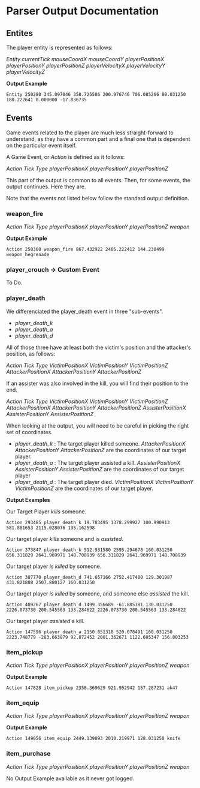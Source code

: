# Parser Output Documentation

## Entites

The player entity is represented as follows:

*Entity currentTick mouseCoordX mouseCoordY playerPositionX playerPositionY playerPositionZ playerVelocityX playerVelocityY playerVelocityZ*

**Output Example**

```
Entity 250280 345.097046 358.725586 200.976746 706.085266 80.031250 180.222641 0.000000 -17.836735
```


## Events

Game events related to the player are much less straight-forward to understand, as they have a common part and a final one that is dependent on the particular event itself.

A Game Event, or *Action* is defined as it follows:

*Action Tick Type playerPositionX playerPositionY playerPositionZ*

This part of the output is common to all events. Then, for some events, the output continues. Here they are.

Note that the events not listed below follow the standard output definition.

### weapon_fire

*Action Tick Type playerPositionX playerPositionY playerPositionZ weapon*

**Output Example**

```
Action 250360 weapon_fire 867.432922 2405.222412 144.230499 weapon_hegrenade
```

### player_crouch -> Custom Event

To Do.

### player_death

We differenciated the player_death event in three "sub-events".
- *player_death_k*
- *player_death_a*
- *player_death_d*

All of those three have at least both the victim's position and the attacker's position, as follows:

*Action Tick Type VictimPositionX VictimPositionY VictimPositionZ AttackerPositionX AttackerPositionY AttackerPositionZ*

If an assister was also involved in the kill, you will find their position to the end.

*Action Tick Type VictimPositionX VictimPositionY VictimPositionZ AttackerPositionX AttackerPositionY AttackerPositionZ AssisterPositionX AssisterPositionY AssisterPositionZ*

When looking at the output, you will need to be careful in picking the right set of coordinates.

- *player_death_k* : The target player killed someone. *AttackerPositionX AttackerPositionY AttackerPositionZ* are the coordinates of our target player.
- *player_death_a* : The target player assisted a kill. *AssisterPositionX AssisterPositionY AssisterPositionZ* are the coordinates of our target player
- *player_death_d* : The target player died. *VictimPositionX VictimPositionY VictimPositionZ* are the coordinates of our target player.

**Output Examples**

Our Target Player *kills* someone. 
```
Action 293485 player_death_k 19.783495 1378.299927 100.990913 581.881653 2115.028076 135.162598 
```

Our target player *kills* someone and is *assisted*.
```
Action 373847 player_death_k 512.931580 2595.294678 160.031250 656.311829 2641.969971 148.708939 656.311829 2641.969971 148.708939 
```

Our target player *is killed* by someone.
```
Action 387770 player_death_d 741.657166 2752.417480 129.301987 431.821808 2507.880127 160.031250 
```

Our target player *is killed* by someone, and someone else *assisted* the kill.
```
Action 409267 player_death_d 1499.356689 -61.885181 130.031250 2226.073730 200.545563 133.284622 2226.073730 200.545563 133.284622 
```

Our target player *assisted* a kill.
```
Action 147596 player_death_a 2150.851318 520.078491 160.031250 2223.748779 -283.663879 92.872452 2001.362671 1122.605347 156.803253 
```

### item_pickup

*Action Tick Type playerPositionX playerPositionY playerPositionZ weapon*

**Output Example**

```
Action 147828 item_pickup 2358.369629 921.952942 157.287231 ak47 
```

### item_equip


*Action Tick Type playerPositionX playerPositionY playerPositionZ weapon*

**Output Example**

```
Action 149056 item_equip 2449.139893 2010.219971 128.031250 knife 
```

### item_purchase


*Action Tick Type playerPositionX playerPositionY playerPositionZ weapon*

No Output Example available as it never got logged.







